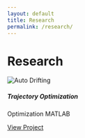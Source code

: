 ```yaml
---
layout: default
title: Research
permalink: /research/
---
```

# Research

<div class="row">
  <!-- AutoDrifting Project Card -->
  <div class="col-md-4">
    <div class="card shadow-sm mb-4">
      <img src="/assets/images/2025 AI Horizons Highlights-182.jpg" class="card-img-top" alt="Auto Drifting">
      <div class="card-body">
        <h5 class="card-title">Trajectory Optimization</h5>
        <p>
          <span class="badge bg-info">Optimization</span>
          <span class="badge bg-dark">MATLAB</span>
        </p>
        <a href="/research/snakerobot/" class="btn btn-sm btn-outline-primary">View Project</a>
      </div>
    </div>
  </div>
  <!-- Future Project Card Example -->
  <!--
  <div class="col-md-4">
    <div class="card shadow-sm mb-4">
      <img src="/assets/images/project2.jpg" class="card-img-top" alt="Project 2">
      <div class="card-body">
        <h5 class="card-title">Project 2 Title</h5>
        <p>
          <span class="badge bg-info">Skill1</span>
          <span class="badge bg-dark">Skill2</span>
        </p>
        <a href="/projects/project2/" class="btn btn-sm btn-outline-primary">View Project</a>
      </div>
    </div>
  </div>
  -->
</div>
